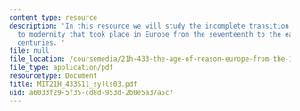 ```yaml
---
content_type: resource
description: 'In this resource we will study the incomplete transition from tradition
  to modernity that took place in Europe from the seventeenth to the early nineteenth
  centuries. '
file: null
file_location: /coursemedia/21h-433-the-age-of-reason-europe-from-the-17th-to-the-early-19th-centuries-spring-2011/a6033f295f35cd8d953d2b0e5a37a5c7_MIT21H_433S11_sylls03.pdf
file_type: application/pdf
resourcetype: Document
title: MIT21H_433S11_sylls03.pdf
uid: a6033f29-5f35-cd8d-953d-2b0e5a37a5c7
---
```

